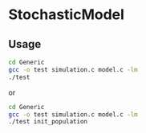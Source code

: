 # StochasticModel

## Usage
```bash
cd Generic
gcc -o test simulation.c model.c -lm
./test
```
or

```bash
cd Generic
gcc -o test simulation.c model.c -lm
./test init_population
```